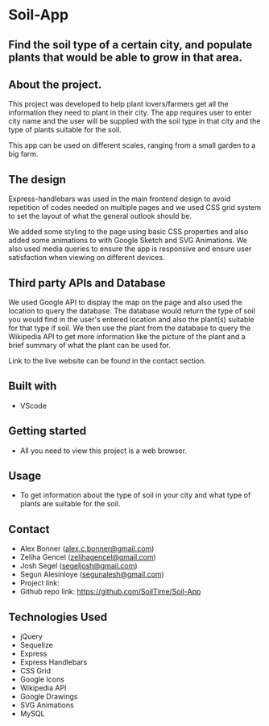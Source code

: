 # Soil-App

## Find the soil type of a certain city, and populate plants that would be able to grow in that area.

## About the project.

This project was developed to help plant lovers/farmers get all the information they need to plant in their city.
The app requires user to enter city name and the user will be supplied with the soil type in that city and the type of plants suitable for the soil.

This app can be used on different scales, ranging from a small garden to a big farm.

## The design

Express-handlebars was used in the main frontend design to avoid repetition of codes needed on multiple pages and we used CSS grid system to set the layout of what the general outlook should be.

We added some styling to the page using basic CSS properties and also added some animations to with Google Sketch and SVG Animations. We also used media queries to ensure the app is responsive and ensure user satisfaction when viewing on different devices.

## Third party APIs and Database

We used Google API to display the map on the page and also used the location to query the database. The database would return the type of soil you would find in the user's entered location and also the plant(s) suitable for that type if soil. We then use the plant from the database to query the Wikipedia API to get more information like the picture of the plant and a brief summary of what the plant can be used for.

 
Link to the live website can be found in the contact section.

## Built with
* VScode

## Getting started
* All you need to view this project is a web browser.

## Usage
* To get information about the type of soil in your city and what type of plants are suitable for the soil.

## Contact
* Alex Bonner (alex.c.bonner@gmail.com)
* Zeliha Gencel (zelihagencel@gmail.com)
* Josh Segel (segeljosh@gmail.com)
* Segun Alesinloye (segunalesh@gmail.com)
* Project link: 
* Github repo link: https://github.com/SoilTime/Soil-App

## Technologies Used
* jQuery
* Sequelize
* Express
* Express Handlebars
* CSS Grid
* Google Icons
* Wikipedia API
* Google Drawings
* SVG Animations
* MySQL

